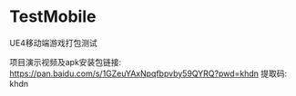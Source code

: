 # TestMobile
UE4移动端游戏打包测试

项目演示视频及apk安装包链接: https://pan.baidu.com/s/1GZeuYAxNpqfbpvby59QYRQ?pwd=khdn
提取码: khdn
